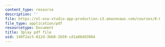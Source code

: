 ```yaml
---
content_type: resource
description: ''
file: https://ol-ocw-studio-app-production.s3.amazonaws.com/courses/8-04-quantum-physics-i-spring-2016/140f2ac5812d3bb02b59cd1a86dd3964_QMeKIiufg5s.pdf
file_type: application/pdf
resourcetype: Document
title: 3play pdf file
uid: 140f2ac5-812d-3bb0-2b59-cd1a86dd3964
---
```

